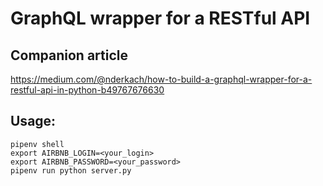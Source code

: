 # GraphQL wrapper for a RESTful API

## Companion article
https://medium.com/@nderkach/how-to-build-a-graphql-wrapper-for-a-restful-api-in-python-b49767676630

## Usage:
```
pipenv shell
export AIRBNB_LOGIN=<your_login>
export AIRBNB_PASSWORD=<your_password>
pipenv run python server.py
```

